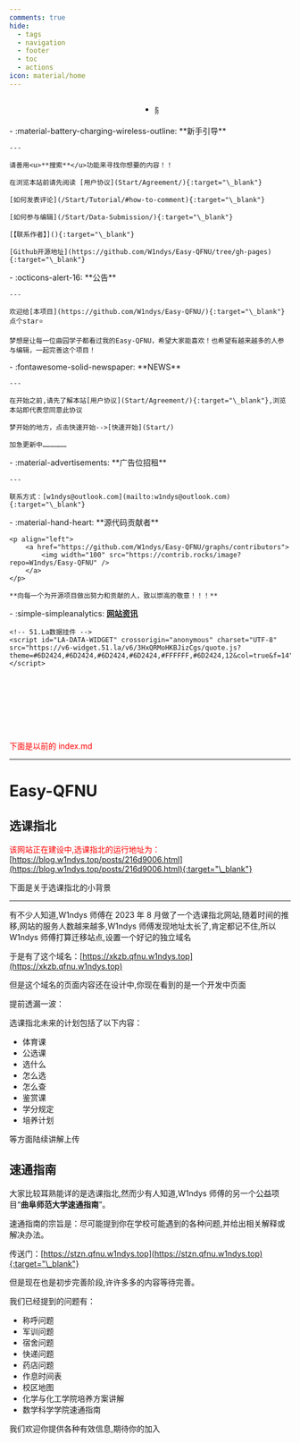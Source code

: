 ```yaml
---
comments: true
hide:
  - tags
  - navigation
  - footer
  - toc
  - actions
icon: material/home
---
```


<!-- 下面是随机诗句和公告的切换全部配置 -->
<!-- ———————————————————————————————————————————————————————————————————————————————————————————————————————————————————————————————————————————— -->

<style>
/* CSS样式 */
.shijuannounce {
    display: flex;
    align-items: center; /* 垂直居中 */
    justify-content: center; /* 水平居中 */
}

.content-container {
    position: relative;
    height: 23px; /* 根据内容高度调整 */
    overflow: hidden;
}

.content {
    position: absolute;
    top: 0;
    left: 0;
    width: 100%;
    transition: transform 0.5s ease; /* 调整过渡时间和缓动函数 */
}

/* 取消统计跳转链接文字的默认链接蓝色*/
.md-typeset .custom-link {
    color: inherit; /* 继承父元素的颜色，即默认文本的颜色 */
    text-decoration: none; /* 取消下划线 */
}

</style>

<!-- 诗词一言接口，来自https://www.jinrishici.com/#/ -->
<!-- 生产环境请注释掉，以免过高的访问次数导致封禁IP -->
<!-- 又加了公告切换功能 -->
<div class="grid cards shijuannounce" style="text-align: center">
    <ul>
        <li>
            <div id="content" class="content-container">
                <!-- 随机诗句 -->
                <span id="jinrishici-sentence" class="content">随机诗句加载中</span>
                <script src="https://sdk.jinrishici.com/v2/browser/jinrishici.js" charset="utf-8"></script>
                <!-- 公告 -->
                <span id="announcement" class="content" style="display: none;">欢迎各位曲园学子！欢迎访问Easy-QFNU！</span>
            </div>
        </li>
    </ul>
</div>

<script>
// 切换显示内容
function toggleContent() {
    const jinrishiciSentence = document.getElementById('jinrishici-sentence');
    const announcement = document.getElementById('announcement');

    if (jinrishiciSentence.style.display === 'block') {
        jinrishiciSentence.style.transform = 'translateY(-100%)';
        announcement.style.display = 'block';
        setTimeout(() => {
            announcement.style.transform = 'translateY(0)';
            jinrishiciSentence.style.display = 'none';
        }, 500); // 根据你的过渡时间调整
    } else {
        announcement.style.transform = 'translateY(-100%)';
        jinrishiciSentence.style.display = 'block';
        setTimeout(() => {
            jinrishiciSentence.style.transform = 'translateY(0)';
            announcement.style.display = 'none';
        }, 500); // 根据你的过渡时间调整
    }
}

// 定时切换内容
setInterval(() => {
    toggleContent();
}, 3200); // 调整切换间隔时间
</script>

<!-- 上面是随机诗句和公告的切换全部配置 -->
<!-- ———————————————————————————————————————————————————————————————————————————————————————————————————————————————————————————————————————————— -->

<div class="grid cards" markdown>
<div class="grid cards" markdown>
- :material-battery-charging-wireless-outline: **新手引导**

    ---

    请善用<u>**搜索**</u>功能来寻找你想要的内容！！

    在浏览本站前请先阅读 [用户协议](Start/Agreement/){:target="\_blank"}

    [如何发表评论](/Start/Tutorial/#how-to-comment){:target="\_blank"}

    [如何参与编辑](/Start/Data-Submission/){:target="\_blank"}

    [【联系作者】](){:target="\_blank"}

    [Github开源地址](https://github.com/W1ndys/Easy-QFNU/tree/gh-pages){:target="\_blank"}

</div>

</div>

<div class="grid cards" markdown>
<div class="grid cards" markdown>
- :octicons-alert-16: **公告**

    ---

    欢迎给[本项目](https://github.com/W1ndys/Easy-QFNU/){:target="\_blank"}点个star⭐

    梦想是让每一位曲园学子都看过我的Easy-QFNU，希望大家能喜欢！也希望有越来越多的人参与编辑，一起完善这个项目！

</div>

<div class="grid cards" markdown>
- :fontawesome-solid-newspaper: **NEWS**

    ---

    在开始之前,请先了解本站[用户协议](Start/Agreement/){:target="\_blank"},浏览本站即代表您同意此协议

    梦开始的地方，点击快速开始-->[快速开始](Start/)

    加急更新中………………

</div>
<div class="grid cards" markdown>
- :material-advertisements: **广告位招租**

    ---

    联系方式：[w1ndys@outlook.com](mailto:w1ndys@outlook.com){:target="\_blank"}

</div>
</div>

<div class="grid cards" markdown>

<!-- <div class="grid cards" markdown>
- :octicons-repo-16: **源代码仓库概览**

    [![本仓库](https://stats.deeptrain.net/repo/W1ndys/Easy-QFNU?theme=light)](https://github.com/W1ndys/Easy-QFNU)

</div> -->

<div class="grid cards" markdown>
- :material-hand-heart: **源代码贡献者**

    <p align="left">
        <a href="https://github.com/W1ndys/Easy-QFNU/graphs/contributors">
            <img width="100" src="https://contrib.rocks/image?repo=W1ndys/Easy-QFNU" />
        </a>
    </p>

    **向每一个为开源项目做出努力和贡献的人，致以崇高的敬意！！！**

</div>

<div class="grid cards" markdown>
- :simple-simpleanalytics: <a class="custom-link" href="https://v6.51.la/report/overview?comId=416432" target="_blank"><strong>网站资讯</strong></a>

    <!-- 51.La数据挂件 -->
    <script id="LA-DATA-WIDGET" crossorigin="anonymous" charset="UTF-8" src="https://v6-widget.51.la/v6/3HxQRMoHKBJizCgs/quote.js?theme=#6D2424,#6D2424,#6D2424,#6D2424,#FFFFFF,#6D2424,12&col=true&f=14"></script>

</div>

</div>

<br><br><br><br><br><br>

<font color="red">下面是以前的 index.md</font>

---

# Easy-QFNU

## **选课指北**

<span style="color:#FF0000;">该网站正在建设中,选课指北的运行地址为：</span>[https://blog.w1ndys.top/posts/216d9006.html](https://blog.w1ndys.top/posts/216d9006.html){:target="\_blank"}

下面是关于选课指北的小背景

---

有不少人知道,W1ndys 师傅在 2023 年 8 月做了一个选课指北网站,随着时间的推移,网站的服务人数越来越多,W1ndys 师傅发现地址太长了,肯定都记不住,所以 W1ndys 师傅打算迁移站点,设置一个好记的独立域名

于是有了这个域名：[https://xkzb.qfnu.w1ndys.top](https://xkzb.qfnu.w1ndys.top)

但是这个域名的页面内容还在设计中,你现在看到的是一个开发中页面

提前透漏一波：

选课指北未来的计划包括了以下内容：

- 体育课
- 公选课
- 选什么
- 怎么选
- 怎么查
- 鉴赏课
- 学分规定
- 培养计划

等方面陆续讲解上传

## **速通指南**

大家比较耳熟能详的是选课指北,然而少有人知道,W1ndys 师傅的另一个公益项目“**曲阜师范大学速通指南**”。

速通指南的宗旨是：尽可能提到你在学校可能遇到的各种问题,并给出相关解释或解决办法。

传送门：[https://stzn.qfnu.w1ndys.top](https://stzn.qfnu.w1ndys.top){:target="\_blank"}

但是现在也是初步完善阶段,许许多多的内容等待完善。

我们已经提到的问题有：

- 称呼问题
- 军训问题
- 宿舍问题
- 快递问题
- 药店问题
- 作息时间表
- 校区地图
- 化学与化工学院培养方案讲解
- 数学科学学院速通指南

我们欢迎你提供各种有效信息,期待你的加入

